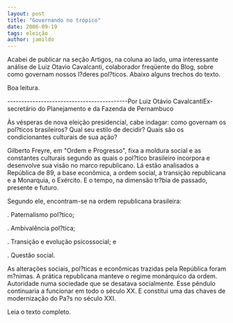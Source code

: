 ```yaml
---
layout: post
title: "Governando no trópico"
date: 2006-09-19
tags: eleição
author: jamildo
---
```

Acabei de publicar na se&ccedil;&atilde;o Artigos, na coluna ao lado, uma interessante an&aacute;lise de Luiz Otavio Cavalcanti, colaborador freq&uuml;ente do Blog, sobre como governam nossos l?deres pol?ticos. Abaixo alguns trechos do texto.

Boa leitura.

-------------------------------------------Por Luiz Ot&aacute;vio CavalcantiEx-secret&aacute;rio do Planejamento e da Fazenda de Pernambuco

&Agrave;s v&eacute;speras de nova elei&ccedil;&atilde;o presidencial, cabe indagar: como governam os pol?ticos brasileiros? Qual seu estilo de decidir? Quais s&atilde;o os condicionantes culturais de sua a&ccedil;&atilde;o?

Gilberto Freyre, em "Ordem e Progresso", fixa a moldura social e as constantes culturais segundo as quais o pol?tico brasileiro incorpora e desenvolve sua vis&atilde;o no marco republicano. L&aacute; est&atilde;o analisados a Rep&uacute;blica de 89, a base econ&ocirc;mica, a ordem social, a transi&ccedil;&atilde;o republicana e a Monarquia, o Ex&eacute;rcito. E o tempo, na dimens&atilde;o tr?bia de passado, presente e futuro.

Segundo ele, encontram-se na ordem republicana brasileira:

. Paternalismo pol?tico;

. Ambival&ecirc;ncia pol?tica;

. Transi&ccedil;&atilde;o e evolu&ccedil;&atilde;o psicossocial; e

. Quest&atilde;o social.

As altera&ccedil;&otilde;es sociais, pol?ticas e econ&ocirc;micas trazidas pela Rep&uacute;blica foram m?nimas. A pr&aacute;tica republicana manteve o regime mon&aacute;rquico da ordem. Autoridade numa sociedade que se desatava socialmente. Esse p&ecirc;ndulo continuaria a funcionar em todo o s&eacute;culo XX. E constitui uma das chaves de moderniza&ccedil;&atilde;o do Pa?s no s&eacute;culo XXI.

Leia o texto completo.
